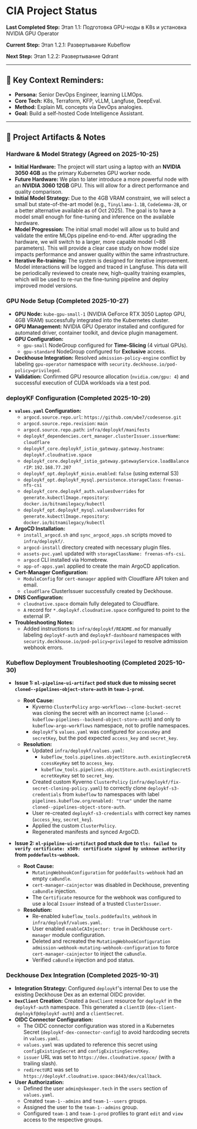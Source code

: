 # CIA Project Status

**Last Completed Step:** Этап 1.1: Подготовка GPU-ноды в K8s и установка NVIDIA GPU Operator

**Current Step:** Этап 1.2.1: Развертывание Kubeflow

**Next Step:** Этап 1.2.2: Развертывание Qdrant

---

## 🧠 Key Context Reminders:
- **Persona:** Senior DevOps Engineer, learning LLMOps.
- **Core Tech:** K8s, Terraform, KFP, vLLM, Langfuse, DeepEval.
- **Method:** Explain ML concepts via DevOps analogies.
- **Goal:** Build a self-hosted Code Intelligence Assistant.

---

## 📝 Project Artifacts & Notes

### Hardware & Model Strategy (Agreed on 2025-10-25)

- **Initial Hardware:** The project will start using a laptop with an **NVIDIA 3050 4GB** as the primary Kubernetes GPU worker node.
- **Future Hardware:** We plan to later introduce a more powerful node with an **NVIDIA 3060 12GB** GPU. This will allow for a direct performance and quality comparison.
- **Initial Model Strategy:** Due to the 4GB VRAM constraint, we will select a small but state-of-the-art model (e.g., `TinyLlama-1.1B`, `CodeGemma-2B`, or a better alternative available as of Oct 2025). The goal is to have a model small enough for fine-tuning and inference on the available hardware.
- **Model Progression:** The initial small model will allow us to build and validate the entire MLOps pipeline end-to-end. After upgrading the hardware, we will switch to a larger, more capable model (~8B parameters). This will provide a clear case study on how model size impacts performance and answer quality within the same infrastructure.
- **Iterative Re-training:** The system is designed for iterative improvement. Model interactions will be logged and traced in Langfuse. This data will be periodically reviewed to create new, high-quality training examples, which will be used to re-run the fine-tuning pipeline and deploy improved model versions.

### GPU Node Setup (Completed 2025-10-27)

- **GPU Node:** `kube-gpu-small-1` (NVIDIA GeForce RTX 3050 Laptop GPU, 4GB VRAM) successfully integrated into the Kubernetes cluster.
- **GPU Management:** NVIDIA GPU Operator installed and configured for automated driver, container toolkit, and device plugin management.
- **GPU Configuration:**
    - `gpu-small` NodeGroup configured for **Time-Slicing** (4 virtual GPUs).
    - `gpu-standard` NodeGroup configured for **Exclusive** access.
- **Deckhouse Integration:** Resolved `admission-policy-engine` conflict by labeling `gpu-operator` namespace with `security.deckhouse.io/pod-policy=privileged`.
- **Validation:** Confirmed GPU resource allocation (`nvidia.com/gpu: 4`) and successful execution of CUDA workloads via a test pod.

### deployKF Configuration (Completed 2025-10-29)

- **`values.yaml` Configuration:**
    - `argocd.source.repo.url`: `https://github.com/wbe7/codesense.git`
    - `argocd.source.repo.revision`: `main`
    - `argocd.source.repo.path`: `infra/deploykf/manifests`
    - `deploykf_dependencies.cert_manager.clusterIssuer.issuerName`: `cloudflare`
    - `deploykf_core.deploykf_istio_gateway.gateway.hostname`: `deploykf.cloudnative.space`
    - `deploykf_core.deploykf_istio_gateway.gatewayService.loadBalancerIP`: `192.168.77.207`
    - `deploykf_opt.deploykf_minio.enabled`: `false` (using external S3)
    - `deploykf_opt.deploykf_mysql.persistence.storageClass`: `freenas-nfs-csi`
    - `deploykf_core.deploykf_auth.valuesOverrides` for `generate.kubectlImage.repository`: `docker.io/bitnamilegacy/kubectl`
    - `deploykf_opt.deploykf_mysql.valuesOverrides` for `generate.kubectlImage.repository`: `docker.io/bitnamilegacy/kubectl`
- **ArgoCD Installation:**
    - `install_argocd.sh` and `sync_argocd_apps.sh` scripts moved to `infra/deploykf/`.
    - `argocd-install` directory created with necessary plugin files.
    - `assets-pvc.yaml` updated with `storageClassName: freenas-nfs-csi`.
    - `argocd` CLI installed via Homebrew.
    - `app-of-apps.yaml` applied to create the main ArgoCD application.
- **Cert-Manager Configuration:**
    - `ModuleConfig` for `cert-manager` applied with Cloudflare API token and email.
    - `cloudflare` ClusterIssuer successfully created by Deckhouse.
- **DNS Configuration:**
    - `cloudnative.space` domain fully delegated to Cloudflare.
    - `A` record for `*.deploykf.cloudnative.space` configured to point to the external IP.
- **Troubleshooting Notes:**
    - Added instructions to `infra/deploykf/README.md` for manually labeling `deploykf-auth` and `deploykf-dashboard` namespaces with `security.deckhouse.io/pod-policy=privileged` to resolve admission webhook errors.

### Kubeflow Deployment Troubleshooting (Completed 2025-10-30)

- **Issue 1: `ml-pipeline-ui-artifact` pod stuck due to missing secret `cloned--pipelines-object-store-auth` in `team-1-prod`.**
    - **Root Cause:**
        - Kyverno `ClusterPolicy` `argo-workflows--clone-bucket-secret` was cloning the secret with an incorrect name (`cloned--kubeflow-pipelines--backend-object-store-auth`) and only to `kubeflow-argo-workflows` namespace, not to profile namespaces.
        - `deploykf`'s `values.yaml` was configured for `accessKey` and `secretKey`, but the pod expected `access_key` and `secret_key`.
    - **Resolution:**
        - Updated `infra/deploykf/values.yaml`:
            - `kubeflow_tools.pipelines.objectStore.auth.existingSecretAccessKeyKey` set to `access_key`.
            - `kubeflow_tools.pipelines.objectStore.auth.existingSecretSecretKeyKey` set to `secret_key`.
        - Created custom Kyverno `ClusterPolicy` (`infra/deploykf/fix-secret-cloning-policy.yaml`) to correctly clone `deploykf-s3-credentials` from `kubeflow` to namespaces with label `pipelines.kubeflow.org/enabled: "true"` under the name `cloned--pipelines-object-store-auth`.
        - User re-created `deploykf-s3-credentials` with correct key names (`access_key`, `secret_key`).
        - Applied the custom `ClusterPolicy`.
        - Regenerated manifests and synced ArgoCD.

- **Issue 2: `ml-pipeline-ui-artifact` pod stuck due to `tls: failed to verify certificate: x509: certificate signed by unknown authority` from `poddefaults-webhook`.**
    - **Root Cause:**
        - `MutatingWebhookConfiguration` for `poddefaults-webhook` had an empty `caBundle`.
        - `cert-manager-cainjector` was disabled in Deckhouse, preventing `caBundle` injection.
        - The `Certificate` resource for the webhook was configured to use a local `Issuer` instead of a trusted `ClusterIssuer`.
    - **Resolution:**
        - Re-enabled `kubeflow_tools.poddefaults_webhook` in `infra/deploykf/values.yaml`.
        - User enabled `enableCAInjector: true` in Deckhouse `cert-manager` module configuration.
        - Deleted and recreated the `MutatingWebhookConfiguration` `admission-webhook-mutating-webhook-configuration` to force `cert-manager-cainjector` to inject the `caBundle`.
        - Verified `caBundle` injection and pod status.

### Deckhouse Dex Integration (Completed 2025-10-31)

- **Integration Strategy:** Configured `deploykf`'s internal Dex to use the existing Deckhouse Dex as an external OIDC provider.
- **`DexClient` Creation:** Created a `DexClient` resource for `deploykf` in the `deploykf-auth` namespace. This generated a `clientID` (`dex-client-deploykf@deploykf-auth`) and a `clientSecret`.
- **OIDC Connector Configuration:**
    - The OIDC connector configuration was stored in a Kubernetes Secret (`deploykf-dex-connector-config`) to avoid hardcoding secrets in `values.yaml`.
    - `values.yaml` was updated to reference this secret using `configExistingSecret` and `configExistingSecretKey`.
    - `issuer` URL was set to `https://dex.cloudnative.space/` (with a trailing slash).
    - `redirectURI` was set to `https://deploykf.cloudnative.space:8443/dex/callback`.
- **User Authorization:**
    - Defined the user `admin@skeaper.tech` in the `users` section of `values.yaml`.
    - Created `team-1--admins` and `team-1--users` groups.
    - Assigned the user to the `team-1--admins` group.
    - Configured `team-1` and `team-1-prod` profiles to grant `edit` and `view` access to the respective groups.

